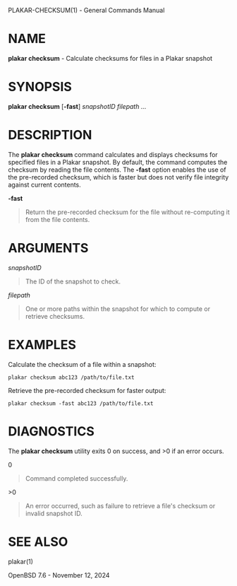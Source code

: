 PLAKAR-CHECKSUM(1) - General Commands Manual

# NAME

**plakar checksum** - Calculate checksums for files in a Plakar snapshot

# SYNOPSIS

**plakar checksum**
\[**-fast**]
*snapshotID&nbsp;filepath&nbsp;...*

# DESCRIPTION

The
**plakar checksum**
command calculates and displays checksums for specified files in a
Plakar snapshot.
By default, the command computes the checksum by reading the file
contents.
The
**-fast**
option enables the use of the pre-recorded checksum, which is faster
but does not verify file integrity against current contents.

**-fast**

> Return the pre-recorded checksum for the file without re-computing it
> from the file contents.

# ARGUMENTS

*snapshotID*

> The ID of the snapshot to check.

*filepath*

> One or more paths within the snapshot for which to compute or retrieve
> checksums.

# EXAMPLES

Calculate the checksum of a file within a snapshot:

	plakar checksum abc123 /path/to/file.txt

Retrieve the pre-recorded checksum for faster output:

	plakar checksum -fast abc123 /path/to/file.txt

# DIAGNOSTICS

The **plakar checksum** utility exits&#160;0 on success, and&#160;&gt;0 if an error occurs.

0

> Command completed successfully.

&gt;0

> An error occurred, such as failure to retrieve a file's checksum or
> invalid snapshot ID.

# SEE ALSO

plakar(1)

OpenBSD 7.6 - November 12, 2024
